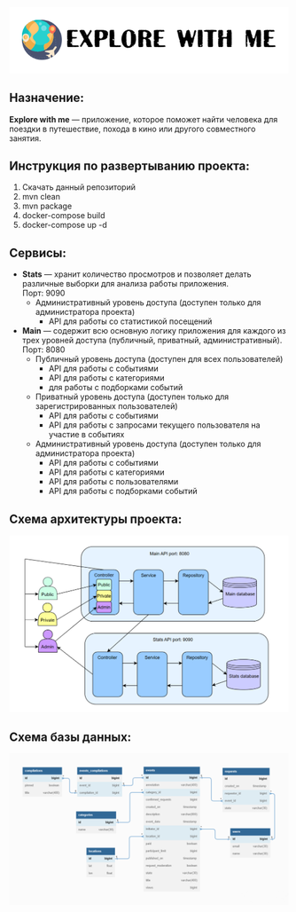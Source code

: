 <p align="center">
  <img src="images/ewm%20log.png">
</p>

## Назначение:
**Explore with me** — приложение, которое поможет найти человека для поездки в путешествие, похода в кино или другого совместного занятия.

## Инструкция по развертыванию проекта:
1. Скачать данный репозиторий
2. mvn clean
3. mvn package
4. docker-compose build
5. docker-compose up -d

## Сервисы:
* **Stats** — хранит количество просмотров и позволяет делать различные выборки для анализа работы приложения.  
  Порт: 9090
     * Административный уровень доступа (доступен только для администратора проекта)
       * API для работы со статистикой посещений 
* **Main** — содержит всю основную логику приложения для каждого из трех уровней доступа (публичный, приватный, административный).  
  Порт: 8080
    * Публичный уровень доступа (доступен для всех пользователей)
      * API для работы с событиями
      * API для работы с категориями
      * для работы с подборками событий
    * Приватный уровень доступа (доступен только для зарегистрированных пользователей)
      * API для работы с событиями
      * API для работы с запросами текущего пользователя на участие в событиях
    * Административный уровень доступа (доступен только для администратора проекта)
      * API для работы с событиями
      * API для работы с категориями
      * API для работы с пользователями
      * API для работы с подборками событий

## Схема архитектуры проекта:
<p align="center">
  <img src="images/ewm%20architecture.png">
</p>

## Схема базы данных:
<p align="center">
  <img src="images/ewm%20db.png">
</p>